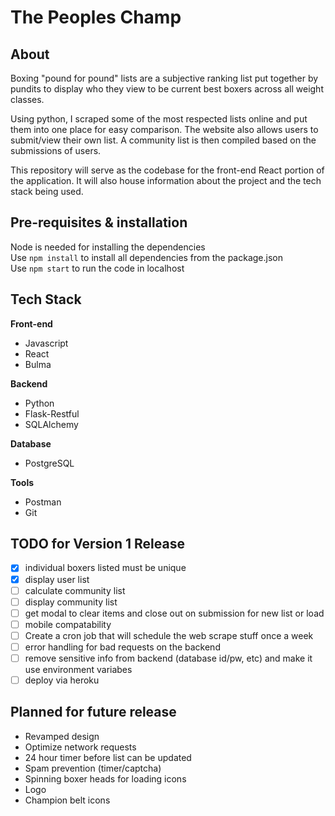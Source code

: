 # The Peoples Champ

## About
Boxing "pound for pound" lists are a subjective ranking list put together by pundits to display who they view to be current best boxers across all weight classes.

Using python, I scraped some of the most respected lists online and put them into one place for easy comparison. The website also allows users to submit/view their own list. A community list is then compiled based on the submissions of users.

This repository will serve as the codebase for the front-end React portion of the application. It will also house information about the project and the tech stack being used.

## Pre-requisites & installation
Node is needed for installing the dependencies  
Use `npm install` to install all dependencies from the package.json  
Use `npm start` to run the code in localhost

## Tech Stack
**Front-end**
- Javascript
- React
- Bulma

**Backend**
- Python
- Flask-Restful
- SQLAlchemy

**Database**
- PostgreSQL

**Tools** 
- Postman
- Git

## TODO for Version 1 Release
- [x] individual boxers listed must be unique
- [x] display user list
- [ ] calculate community list
- [ ] display community list
- [ ] get modal to clear items and close out on submission for new list or load
- [ ] mobile compatability
- [ ] Create a cron job that will schedule the web scrape stuff once a week
- [ ] error handling for bad requests on the backend
- [ ] remove sensitive info from backend (database id/pw, etc) and make it use environment variabes
- [ ] deploy via heroku

## Planned for future release
- Revamped design
- Optimize network requests
- 24 hour timer before list can be updated
- Spam prevention (timer/captcha)
- Spinning boxer heads for loading icons
- Logo
- Champion belt icons
